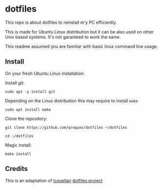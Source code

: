 # dotfiles

This repo is about dotfiles to reinstall m'y PC efficiently.

This is made for Ubuntu Linux distribution but it can be also used on other Unix based systems. It's not garanteed to work the same.

This readme assumed you are familiar with basic linux command line usage. 

## Install

On your fresh Ubuntu Linux installation:

Install git:

```shell
sudo apt -y install git
```

Depending on the Linux distribution this may require to install `make`

```shell
sudo apt install make
```

Clone the repository:

```shell
git clone https://github.com/qroques/dotfiles ~/dotfiles
```

```shell
cd ~/dotfiles
```

Magic install:

```shell
make install
```

## Credits

This is an adaptation of [lcouellan](https://github.com/lcouellan/) [dotfiles project](https://github.com/lcouellan/dotfiles)
